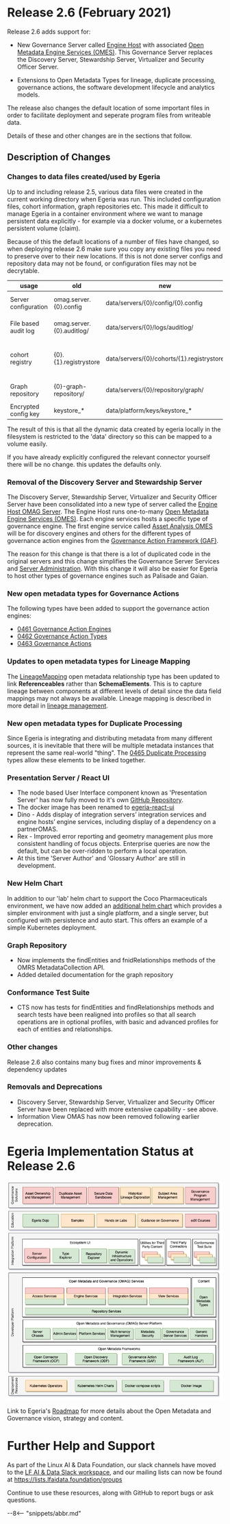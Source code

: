 <!-- SPDX-License-Identifier: CC-BY-4.0 -->
<!-- Copyright Contributors to the Egeria project. -->

# Release 2.6 (February 2021)

Release 2.6 adds support for:
 * New Governance Server called [Engine Host](/egeria-docs/concepts/engine-host)
   with associated [Open Metadata Engine Services (OMES)](/egeria-docs/services/omes).
   This Governance Server replaces the Discovery Server, Stewardship Server, Virtualizer and Security Officer Server.
   
 * Extensions to Open Metadata Types for lineage, duplicate processing, governance actions,
   the software development lifecycle and analytics models.
   
The release also changes the default location of some important files in order to facilitate deployment
and seperate program files from writeable data. 

Details of these and other changes are in the sections that follow.

## Description of Changes
### Changes to data files created/used by Egeria

Up to and including release 2.5, various data files were created in the current working directory when Egeria was run. This included
configuration files, cohort information, graph repositories etc.  This made it difficult to manage Egeria in a container environment
where we want to manage persistent data explicitly - for example via a docker volume, or a kubernetes persistent volume (claim).

Because of this the default locations of a number of files have changed, so when deploying release 2.6 make sure you copy any existing
files you need to preserve over to their new locations. If this is not done server configs and repository data may not
be found, or configuration files may not be decrytable.

| usage                | old | new | variables |
| -------------------- | ------------------------- | ------------------------------------------ | -------------------------------- |
| Server configuration | omag.server.{0}.config    | data/servers/{0}/config/{0}.config         | 0 = server Name                  |
| File based audit log | omag.server.{0}.auditlog/ | data/servers/{0}/logs/auditlog/            | 0 = server Name                  |
| cohort registry      | {0}.{1}.registrystore     | data/servers/{0}/cohorts/{1}.registrystore | 0 = server Name, 1 = cohort name |
| Graph repository     | {0}-graph-repository/     | data/servers/{0}/repository/graph/         | 0 = server Name                  |
| Encrypted config key | keystore_*                | data/platform/keys/keystore_*              |                                  |

The result of this is that all the dynamic data created by egeria locally in the filesystem is restricted to the 'data' directory
so this can be mapped to a volume easily.

If you have already explicitly configured the relevant connector yourself there will be no change. this updates the defaults only.

### Removal of the Discovery Server and Stewardship Server
 
The Discovery Server, Stewardship Server, Virtualizer and Security Officer Server have been consolidated into a new
type of server called the [Engine Host OMAG Server](/egeria-docs/concepts/engine-host). 
The Engine Host runs one-to-many [Open Metadata Engine Services (OMES)](/egeria-docs/services/omes).
Each engine services hosts a specific type of governance engine. The first engine service called
[Asset Analysis OMES](/egeria-docs/services/omes/asset-analysis/overview) will be for discovery engines
and others for the different types of governance action engines
from the 
[Governance Action Framework (GAF)](/egeria-docs/frameworks/gaf/overview).

The reason for this change is that there is a lot of duplicated code in the original servers and this change simplifies
the Governance Server Services and
[Server Administration](/egeria-docs/services/admin-services).
With this change it will also be easier for Egeria to host other types of governance engines such as Palisade and Gaian.

### New open metadata types for Governance Actions

The following types have been added to support the governance action engines:

* [0461 Governance Action Engines](/egeria-docs/types/4/0461-Governance-Engines)
* [0462 Governance Action Types](/egeria-docs/types/4/0462-Governance-Action-Types)
* [0463 Governance Actions](/egeria-docs/types/4/0463-Governance-Actions)

### Updates to open metadata types for Lineage Mapping

The [LineageMapping](/egeria-docs/types/7/0770-Lineage-Mapping)
open metadata relationship type has been updated to link **Referenceables** rather than **SchemaElements**.
This is to capture lineage between components at different levels of detail since the data field mappings may not
always be available. Lineage mapping is described in more detail in [lineage management](/egeria-docs/features/lineage-management/overview).

### New open metadata types for Duplicate Processing

Since Egeria is integrating and distributing metadata from many different sources, it is inevitable that
there will be multiple metadata instances that represent the same real-world "thing".  The 
[0465 Duplicate Processing](/egeria-docs/types/4/0465-Duplicate-Processing.md)
types allow these elements to be linked together.

### Presentation Server / React UI

* The node based User Interface component known as 'Presentation Server' has now fully moved to it's own
[GitHub Repository](https://github.com/odpi/egeria-react-ui). 
* The docker image has been renamed to [egeria-react-ui](https://hub.docker.com/repository/docker/odpi/egeria-react-ui) 
* Dino - Adds display of integration servers’ integration services and engine hosts’ engine services, including display of a dependency on a partnerOMAS.
* Rex - Improved error reporting and geometry management plus more consistent handling of focus objects.
Enterprise queries are now the default, but can be over-ridden to perform a local operation.
* At this time 'Server Author' and 'Glossary Author' are still in development.

### New Helm Chart

In addition to our 'lab' helm chart to support the Coco Pharmaceuticals environment, we have now added an [additional
helm chart](../open-metadata-resources/open-metadata-deployment/egeria-base) which provides a simpler environment with just a single platform, and a single server, but configured with 
persistence and auto start. This offers an example of a simple Kubernetes deployment.

### Graph Repository
* Now implements the findEntities and fnidRelationships methods of the OMRS MetadataCollection API.
* Added detailed documentation for the graph repository

### Conformance Test Suite
* CTS now has tests for findEntities and findRelationships methods and search tests have been realigned into profiles so that all search operations are in optional profiles, with basic and advanced profiles for each of entities and relationships.

### Other changes

Release 2.6 also contains many bug fixes and minor improvements & dependency updates
### Removals and Deprecations

* Discovery Server, Stewardship Server, Virtualizer and Security Officer Server have been replaced with more extensive capability - see above.
* Information View OMAS has now been removed following earlier deprecation.

# Egeria Implementation Status at Release 2.6

![Egeria Implementation Status](functional-organization-showing-implementation-status-for-2.6.png)

Link to Egeria's [Roadmap](../roadmap) for more details about the
Open Metadata and Governance vision, strategy and content.


# Further Help and Support

As part of the Linux AI & Data Foundation, our slack channels have moved to the [LF AI & Data Slack workspace](slack.lfaidata.foundation), and our mailing lists can now be found at https://lists.lfaidata.foundation/groups

Continue to use these resources, along with GitHub to report bugs or ask questions.

--8<-- "snippets/abbr.md"
